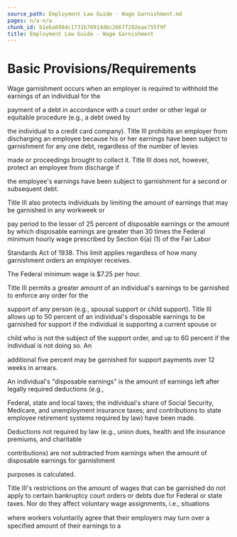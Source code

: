 ```yaml
---
source_path: Employment Law Guide - Wage Garnishment.md
pages: n/a-n/a
chunk_id: b1eba6984c1731b76914d6c2667f292eae755f9f
title: Employment Law Guide - Wage Garnishment
---
```

# Basic Provisions/Requirements

Wage garnishment occurs when an employer is required to withhold the earnings of an individual for the

payment of a debt in accordance with a court order or other legal or equitable procedure (e.g., a debt owed by

the individual to a credit card company). Title III prohibits an employer from discharging an employee because his or her earnings have been subject to garnishment for any one debt, regardless of the number of levies

made or proceedings brought to collect it. Title III does not, however, protect an employee from discharge if

the employee's earnings have been subject to garnishment for a second or subsequent debt.

Title III also protects individuals by limiting the amount of earnings that may be garnished in any workweek or

pay period to the lesser of 25 percent of disposable earnings or the amount by which disposable earnings are greater than 30 times the Federal minimum hourly wage prescribed by Section 6(a) (1) of the Fair Labor

Standards Act of 1938. This limit applies regardless of how many garnishment orders an employer receives.

The Federal minimum wage is $7.25 per hour.

Title III permits a greater amount of an individual's earnings to be garnished to enforce any order for the

support of any person (e.g., spousal support or child support). Title III allows up to 50 percent of an individual's disposable earnings to be garnished for support if the individual is supporting a current spouse or

child who is not the subject of the support order, and up to 60 percent if the individual is not doing so. An

additional ﬁve percent may be garnished for support payments over 12 weeks in arrears.

An individual's "disposable earnings" is the amount of earnings left after legally required deductions (e.g.,

Federal, state and local taxes; the individual's share of Social Security, Medicare, and unemployment insurance taxes; and contributions to state employee retirement systems required by law) have been made.

Deductions not required by law (e.g., union dues, health and life insurance premiums, and charitable

contributions) are not subtracted from earnings when the amount of disposable earnings for garnishment

purposes is calculated.

Title III's restrictions on the amount of wages that can be garnished do not apply to certain bankruptcy court orders or debts due for Federal or state taxes. Nor do they aﬀect voluntary wage assignments, i.e., situations

where workers voluntarily agree that their employers may turn over a speciﬁed amount of their earnings to a
